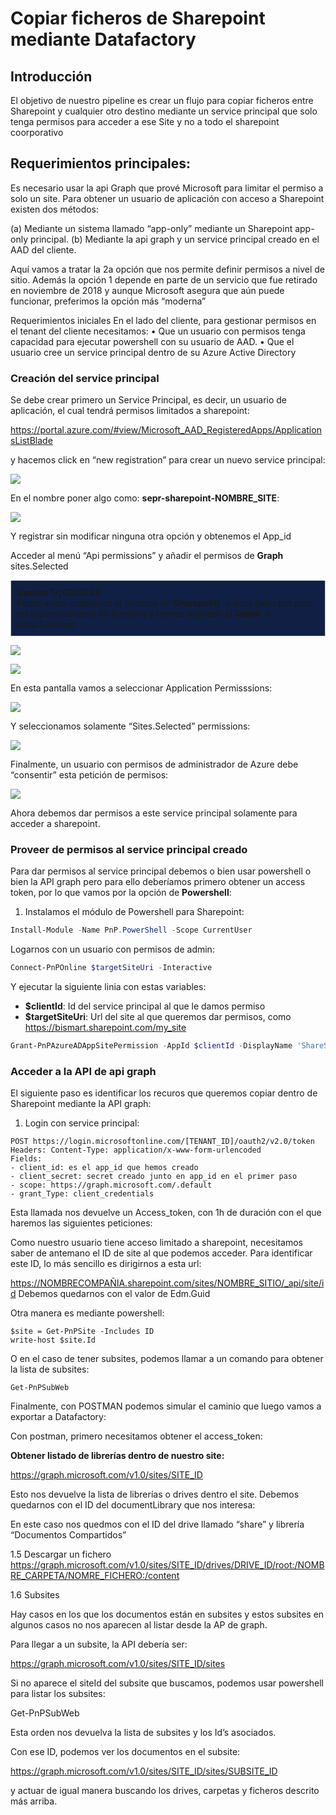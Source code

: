 # Copiar ficheros de Sharepoint mediante Datafactory


## Introducción

El objetivo de nuestro pipeline es crear un flujo para copiar ficheros entre Sharepoint y cualquier otro destino mediante un service principal que solo tenga permisos para acceder a ese Site y no a todo el sharepoint coorporativo 


## Requerimientos principales:

Es necesario usar la api Graph que prové Microsoft para limitar el permiso a solo un site. Para obtener un usuario de aplicación con acceso a Sharepoint existen dos métodos:

(a)	Mediante un sistema llamado “app-only” mediante un Sharepoint app-only principal. 
(b)	Mediante la api graph y un service principal creado en el AAD del cliente. 

Aquí vamos a tratar la 2a opción que nos permite definir permisos a nivel de sitio. Además la opción 1 depende en parte de un servicio que fue retirado en noviembre de 2018 y aunque Microsoft asegura que aún puede funcionar, preferimos la opción más “moderna”


Requerimientos iniciales
En el lado del cliente, para gestionar permisos en el tenant del cliente necesitamos:
•	Que un usuario con permisos tenga capacidad para ejecutar powershell con su usuario de AAD. 
•	Que el usuario cree un service principal dentro de su Azure Active Directory

###	Creación del service principal

Se debe crear primero un Service Principal, es decir, un usuario de aplicación, el cual tendrá permisos limitados a sharepoint:

https://portal.azure.com/#view/Microsoft_AAD_RegisteredApps/ApplicationsListBlade

y hacemos click en “new registration” para crear un nuevo service principal:

![](./images/serviceprincipal_creation.png)  
 
En el nombre poner algo como: **sepr-sharepoint-NOMBRE_SITE**:

![](./images/serviceprincipal-name.png)  

Y registrar sin modificar ninguna otra opción y obtenemos el App_id 

Acceder al menú “Api permissions” y añadir el permisos de **Graph** sites.Selected

<mark style="background-color: #FFFF00"></mark>  

<div style="border: 1px solid #cccccc; padding: 10px;background-color: #102044">
 <strong>Update 17/03/2023</strong><br/> Hasta ahora usábamos el permiso en <strong>Sharepoint</strong> -> sites.Selected pero en algunos tenants no 
funciona y hemos activado el <strong>Graph</strong> -> sites.Selected
</div>



![](./images/permissions.png)  
 

![](images/permissions2.png)  
 


En esta pantalla vamos a seleccionar Application Permisssions:
 

 ![](images/application-permissions.png)  

Y seleccionamos solamente “Sites.Selected” permissions:

![](images/sites-selected.png)  
 

Finalmente, un usuario con permisos de administrador de Azure debe “consentir” esta petición de permisos:

![](images/consent.png)  

Ahora debemos dar permisos a este service principal solamente para acceder a sharepoint. 


### Proveer de permisos al service principal creado

Para dar permisos al service principal debemos o bien usar powershell o bien la API graph pero para ello deberíamos primero obtener un access token, por lo que vamos por la opción de **Powershell**:

1. Instalamos el módulo de Powershell para Sharepoint:
```powershell
Install-Module -Name PnP.PowerShell -Scope CurrentUser
```
Logarnos con un usuario con permisos de admin:
```powershell
Connect-PnPOnline $targetSiteUri -Interactive
```

Y ejecutar la siguiente linia con estas variables:

- **$clientId**: Id del service principal al que le damos permiso
- **$targetSiteUri**: Url del site al que queremos dar permisos, como https://bismart.sharepoint.com/my_site

```powershell
Grant-PnPAzureADAppSitePermission -AppId $clientId -DisplayName 'ShareSite' -Site $targetSiteUri -Permissions Write,Read
```

### Acceder a la API de api graph

El siguiente paso es identificar los recuros que queremos copiar dentro de Sharepoint mediante la API graph:

1. Login con service principal:
```
POST https://login.microsoftonline.com/[TENANT_ID]/oauth2/v2.0/token 
Headers: Content-Type: application/x-www-form-urlencoded
Fields:
- client_id: es el app_id que hemos creado
- client_secret: secret creado junto en app_id en el primer paso
- scope: https://graph.microsoft.com/.default
- grant_Type: client_credentials
```

Esta llamada nos devuelve un Access_token, con 1h de duración con el que haremos las siguientes peticiones:

Como nuestro usuario tiene acceso limitado a sharepoint, necesitamos saber de antemano el ID de site al que podemos acceder. Para identificar este ID, lo más sencillo es dirigirnos a esta url:

https://NOMBRECOMPAÑIA.sharepoint.com/sites/NOMBRE_SITIO/_api/site/id
Debemos quedarnos con el valor de Edm.Guid


Otra manera es mediante powershell:

```
$site = Get-PnPSite -Includes ID
write-host $site.Id
```

O en el caso de tener subsites, podemos llamar a un comando para obtener la lista de subsites:

```
Get-PnPSubWeb
```

Finalmente, con POSTMAN podemos simular el caminio que luego vamos a exportar a Datafactory:

Con postman, primero necesitamos obtener el access_token:



**Obtener listado de librerías dentro de nuestro site:**

https://graph.microsoft.com/v1.0/sites/SITE_ID

Esto nos devuelve la lista de librerías o drives dentro el site. Debemos quedarnos con el ID del documentLibrary que nos interesa:

 

En este caso nos quedmos con el ID del drive llamado “share” y librería “Documentos Compartidos”

1.5	Descargar un fichero
https://graph.microsoft.com/v1.0/sites/SITE_ID/drives/DRIVE_ID/root:/NOMBRE_CARPETA/NOMRE_FICHERO:/content

1.6	Subsites
 
Hay casos en los que los documentos están en subsites y estos subsites en algunos casos no nos aparecen al listar desde la AP de graph.

Para llegar a un subsite, la API debería ser:

https://graph.microsoft.com/v1.0/sites/SITE_ID/sites

Si no aparece el siteId del subsite que buscamos, podemos usar powershell para listar los subsites:

Get-PnPSubWeb

Esta orden nos devuelva la lista de subsites y los Id’s asociados. 

Con ese ID, podemos ver los documentos en el subsite:

https://graph.microsoft.com/v1.0/sites/SITE_ID/sites/SUBSITE_ID

y actuar de igual manera buscando los drives, carpetas y ficheros descrito más arriba. 


